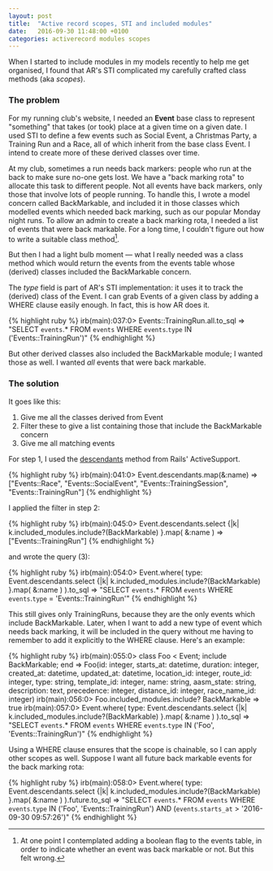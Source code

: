 ```yaml
---
layout: post
title:  "Active record scopes, STI and included modules"
date:   2016-09-30 11:48:00 +0100
categories: activerecord modules scopes
---
```


When I started to include modules in my models recently to help me get organised, I found that AR's STI complicated my carefully crafted class methods (aka *scopes*).

### The problem

For my running club's website, I needed an **Event** base class to represent "something" that takes (or took) place at a given time on a given date. I used STI to define a few events such as Social Event, a Christmas Party, a Training Run and a Race, all of which inherit from the base class Event.
I intend to create more of these derived classes over  time.

<!-- The events table has a type column, as required by STI. -->

At my club, sometimes a run needs back markers: people who run at the back to make sure no-one gets lost. We have a "back marking rota" to allocate this task to different people. Not all events have back markers, only those that involve lots of people running. To handle this, I wrote a model concern called BackMarkable, and included it in those classes which modelled events which needed back marking, such as our popular Monday night runs. To allow an admin to create a back marking rota, I needed a list of events that were back markable. For a long time, I couldn't figure out how to write a suitable class method[^1]. 

But then I had a light bulb moment &mdash; what I really needed was a class method which would return the events from the events table whose (derived) classes included the BackMarkable concern.

The *type* field is part of AR's STI implementation: it uses it to track the (derived) class of the Event. I can grab Events of a given class by adding a WHERE clause easily enough. In fact, this is how AR does it.

{% highlight ruby %}
irb(main):037:0> Events::TrainingRun.all.to_sql
=> "SELECT `events`.* FROM `events` WHERE `events`.`type` IN ('Events::TrainingRun')"
{% endhighlight %}

But other derived classes also included the BackMarkable module; I wanted those as well. I wanted *all* events that were back markable.

### The solution

It goes like this:

1. Give me all the classes derived from Event
2. Filter these to give a list containing those that include the BackMarkable concern
3. Give me all matching events

For step 1, I used the [descendants](http://edgeguides.rubyonrails.org/active_support_core_extensions.html#subclasses-descendants) method from Rails' ActiveSupport.

{% highlight ruby %}
irb(main):041:0> Event.descendants.map(&:name)
=> ["Events::Race", "Events::SocialEvent", "Events::TrainingSession", "Events::TrainingRun"]
{% endhighlight %}

I applied the filter in step 2:

{% highlight ruby %}
irb(main):045:0> Event.descendants.select {|k| k.included_modules.include?(BackMarkable) }.map( &:name )
=> ["Events::TrainingRun"]
{% endhighlight %}

and wrote the query (3):

{% highlight ruby %}
irb(main):054:0> Event.where( type: Event.descendants.select {|k| k.included_modules.include?(BackMarkable) }.map( &:name ) ).to_sql
=> "SELECT `events`.* FROM `events` WHERE `events`.`type` = 'Events::TrainingRun'"
{% endhighlight %}

This still gives only TrainingRuns, because they are the only events which include BackMarkable. Later, when I want to add a new type of event which needs back marking, it will be included in the query without me having to remember to add it explicitly to the WHERE clause. Here's an example:

{% highlight ruby %}
irb(main):055:0> class Foo < Event; include BackMarkable; end
=> Foo(id: integer, starts_at: datetime, duration: integer, created_at: datetime, updated_at: datetime, location_id: integer, route_id: integer, type: string, template_id: integer, name: string, aasm_state: string, description: text, precedence: integer, distance_id: integer, race_name_id: integer)
irb(main):056:0> Foo.included_modules.include? BackMarkable
=> true
irb(main):057:0> Event.where( type: Event.descendants.select {|k| k.included_modules.include?(BackMarkable) }.map( &:name ) ).to_sql
=> "SELECT `events`.* FROM `events` WHERE `events`.`type` IN ('Foo', 'Events::TrainingRun')"
{% endhighlight %}

Using a WHERE clause ensures that the scope is chainable, so I can apply other scopes as well. Suppose I want all future back markable events for the back marking rota:

{% highlight ruby %}
irb(main):058:0> Event.where( type: Event.descendants.select {|k| k.included_modules.include?(BackMarkable) }.map( &:name ) ).future.to_sql
=> "SELECT `events`.* FROM `events` WHERE `events`.`type` IN ('Foo', 'Events::TrainingRun') AND (`events`.`starts_at` > '2016-09-30 09:57:26')"
{% endhighlight %}

[^1]: At one point I contemplated adding a boolean flag to the events table, in order to indicate whether an event was back markable or not. But this felt wrong.





<!-- You’ll find this post in your `_posts` directory. Go ahead and edit it and re-build the site to see your changes. You can rebuild the site in many different ways, but the most common way is to run `jekyll serve`, which launches a web server and auto-regenerates your site when a file is updated.

To add new posts, simply add a file in the `_posts` directory that follows the convention `YYYY-MM-DD-name-of-post.ext` and includes the necessary front matter. Take a look at the source for this post to get an idea about how it works.

Jekyll also offers powerful support for code snippets:

{% highlight ruby %}
def print_hi(name)
  puts "Hi, #{name}"
end
print_hi('Tom')
#=> prints 'Hi, Tom' to STDOUT.
{% endhighlight %}

Check out the [Jekyll docs][jekyll-docs] for more info on how to get the most out of Jekyll. File all bugs/feature requests at [Jekyll’s GitHub repo][jekyll-gh]. If you have questions, you can ask them on [Jekyll Talk][jekyll-talk].

[jekyll-docs]: http://jekyllrb.com/docs/home
[jekyll-gh]:   https://github.com/jekyll/jekyll
[jekyll-talk]: https://talk.jekyllrb.com/
 -->